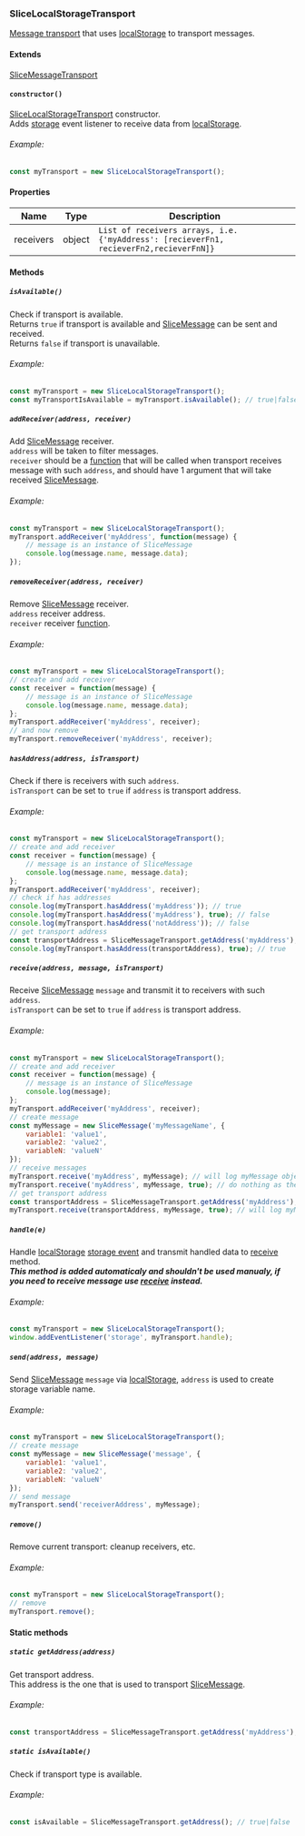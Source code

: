 ### SliceLocalStorageTransport

[Message transport](SliceLocalStorageTransport.markdown) that uses [localStorage](https://developer.mozilla.org/docs/Web/API/Window/localStorage) to transport messages.

#### Extends
[SliceMessageTransport](SliceMessageTransport.markdown)

#### `constructor()`

[SliceLocalStorageTransport](#slicelocalstoragetransport) constructor.  
Adds [storage](https://developer.mozilla.org/docs/Web/API/Window/storage_event) event listener to receive data from [localStorage](https://developer.mozilla.org/docs/Web/API/Window/localStorage).

###### Example:

```javascript
const myTransport = new SliceLocalStorageTransport();
```

#### Properties

| Name | Type | Description |
| --- | --- | --- |
| receivers | object | `List of receivers arrays, i.e. {'myAddress': [recieverFn1, recieverFn2,recieverFnN]}` |

#### Methods

##### `isAvailable()`

Check if transport is available.  
Returns `true` if transport is available and [SliceMessage](SliceMessage.markdown) can be sent and received.  
Returns `false` if transport is unavailable. 

###### Example:

```javascript
const myTransport = new SliceLocalStorageTransport();
const myTransportIsAvailable = myTransport.isAvailable(); // true|false
```

##### `addReceiver(address, receiver)`

Add [SliceMessage](SliceMessage.markdown) receiver.  
`address` will be taken to filter messages.  
`receiver` should be a [function](https://developer.mozilla.org/docs/Web/JavaScript/Guide/Functions) that will be called when transport receives message with such `address`, and should have 1 argument that will take received [SliceMessage](SliceMessage.markdown).

###### Example:

```javascript
const myTransport = new SliceLocalStorageTransport();
myTransport.addReceiver('myAddress', function(message) {
    // message is an instance of SliceMessage
    console.log(message.name, message.data);
});
```

##### `removeReceiver(address, receiver)`

Remove [SliceMessage](SliceMessage.markdown) receiver.  
`address` receiver address.  
`receiver` receiver [function](https://developer.mozilla.org/docs/Web/JavaScript/Guide/Functions).

###### Example:

```javascript
const myTransport = new SliceLocalStorageTransport();
// create and add receiver
const receiver = function(message) {
    // message is an instance of SliceMessage
    console.log(message.name, message.data);
};
myTransport.addReceiver('myAddress', receiver);
// and now remove
myTransport.removeReceiver('myAddress', receiver);
```

##### `hasAddress(address, isTransport)`

Check if there is receivers with such `address`.  
`isTransport` can be set to `true` if `address` is transport address.

###### Example:

```javascript
const myTransport = new SliceLocalStorageTransport();
// create and add receiver
const receiver = function(message) {
    // message is an instance of SliceMessage
    console.log(message.name, message.data);
};
myTransport.addReceiver('myAddress', receiver);
// check if has addresses
console.log(myTransport.hasAddress('myAddress')); // true
console.log(myTransport.hasAddress('myAddress'), true); // false
console.log(myTransport.hasAddress('notAddress')); // false
// get transport address
const transportAddress = SliceMessageTransport.getAddress('myAddress');
console.log(myTransport.hasAddress(transportAddress), true); // true
```

##### `receive(address, message, isTransport)`

Receive [SliceMessage](SliceMessage.markdown) `message` and transmit it to receivers with such `address`.  
`isTransport` can be set to `true` if `address` is transport address.

###### Example:

```javascript
const myTransport = new SliceLocalStorageTransport();
// create and add receiver
const receiver = function(message) {
    // message is an instance of SliceMessage
    console.log(message);
};
myTransport.addReceiver('myAddress', receiver);
// create message
const myMessage = new SliceMessage('myMessageName', {
    variable1: 'value1',
    variable2: 'value2',
    variableN: 'valueN'
});
// receive messages
myTransport.receive('myAddress', myMessage); // will log myMessage object
myTransport.receive('myAddress', myMessage, true); // do nothing as there is no such receiver
// get transport address
const transportAddress = SliceMessageTransport.getAddress('myAddress');
myTransport.receive(transportAddress, myMessage, true); // will log myMessage object
```

##### `handle(e)`

Handle [localStorage](https://developer.mozilla.org/docs/Web/API/Window/localStorage) [storage event](https://developer.mozilla.org/docs/Web/API/Window/storage_event) and transmit handled data to [receive](#receiveaddress-message-istransport) method.  
***This method is added automaticaly and shouldn't be used manualy, if you need to receive message use [receive](#receiveaddress-message-istransport) instead.***

###### Example:

```javascript
const myTransport = new SliceLocalStorageTransport();
window.addEventListener('storage', myTransport.handle);
```

##### `send(address, message)`

Send [SliceMessage](SliceMessage.markdown) `message` via [localStorage](https://developer.mozilla.org/docs/Web/API/Window/localStorage), `address` is used to create storage variable name.

###### Example:

```javascript
const myTransport = new SliceLocalStorageTransport();
// create message
const myMessage = new SliceMessage('message', {
    variable1: 'value1',
    variable2: 'value2',
    variableN: 'valueN'
});
// send message
myTransport.send('receiverAddress', myMessage);
```

##### `remove()`

Remove current transport: cleanup receivers, etc.

###### Example:

```javascript
const myTransport = new SliceLocalStorageTransport();
// remove
myTransport.remove();
```

#### Static methods

##### `static getAddress(address)`

Get transport address.  
This address is the one that is used to transport [SliceMessage](SliceMessage.markdown).

###### Example:

```javascript
const transportAddress = SliceMessageTransport.getAddress('myAddress');
```

##### `static isAvailable()`

Check if transport type is available.

###### Example:
```javascript
const isAvailable = SliceMessageTransport.getAddress(); // true|false
```